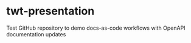 # twt-presentation
Test GitHub repository to demo docs-as-code workflows with OpenAPI documentation updates
